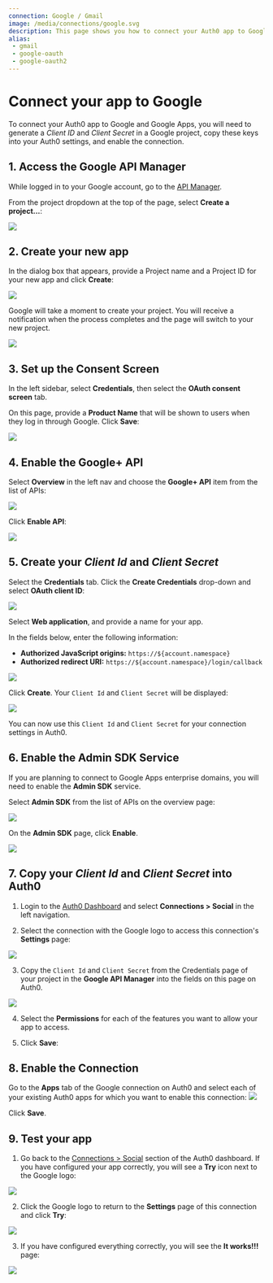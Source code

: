 ```yaml
---
connection: Google / Gmail
image: /media/connections/google.svg
description: This page shows you how to connect your Auth0 app to Google. You will need to generate keys, copy these into your Auth0 settings, and enable the connection.
alias:
 - gmail
 - google-oauth
 - google-oauth2
---
```


# Connect your app to Google

To connect your Auth0 app to Google and Google Apps, you will need to generate a *Client ID* and *Client Secret* in a Google project, copy these keys into your Auth0 settings, and enable the connection.

## 1. Access the Google API Manager

While logged in to your Google account, go to the [API Manager](https://console.developers.google.com).

From the project dropdown at the top of the page, select **Create a project...**:

![](/media/articles/connections/social/google/goog-api-app-new.png)

## 2. Create your new app

In the dialog box that appears, provide a Project name and a Project ID for your new app and click **Create**:

![](/media/articles/connections/social/google/goog-api-app-empty.png)

Google will take a moment to create your project. You will receive a notification when the process completes and the page will switch to your new project.

![](/media/articles/connections/social/google/goog-api-creation-activity.png)

## 3. Set up the Consent Screen

In the left sidebar, select **Credentials**, then select the **OAuth consent screen** tab. 

On this page, provide a **Product Name** that will be shown to users when they log in through Google. Click **Save**:

![](/media/articles/connections/social/google/goog-api-product-name.png)

## 4. Enable the Google+ API

Select **Overview** in the left nav and choose the **Google+ API** item from the list of APIs:

![](/media/articles/connections/social/google/goog-api-plus-off.png)

Click **Enable API**:

![](/media/articles/connections/social/google/goog-api-plus-on.png)

## 5. Create your *Client Id* and *Client Secret*

Select the **Credentials** tab. Click the **Create Credentials** drop-down and select **OAuth client ID**:

![](/media/articles/connections/social/google/goog-api-credentials.png)

Select **Web application**, and provide a name for your app.

In the fields below, enter the following information:

* **Authorized JavaScript origins:** `https://${account.namespace}`
* **Authorized redirect URI:** `https://${account.namespace}/login/callback`

![](/media/articles/connections/social/google/goog-api-client-creation.png)

Click **Create**. Your `Client Id` and `Client Secret` will be displayed:

![](/media/articles/connections/social/google/goog-api-client-settings.png)

You can now use this `Client Id` and `Client Secret` for your connection settings in Auth0.

## 6. Enable the Admin SDK Service

If you are planning to connect to Google Apps enterprise domains, you will need to enable the **Admin SDK** service.

Select **Admin SDK** from the list of APIs on the overview page:

![](/media/articles/connections/social/google/goog-api-admin-sdk.png)

On the **Admin SDK** page, click **Enable**.

![](/media/articles/connections/social/google/goog-api-admin-enable.png)

## 7. Copy your *Client Id* and *Client Secret* into Auth0

1. Login to the [Auth0 Dashboard](${uiURL}) and select **Connections > Social** in the left navigation.

2. Select the connection with the Google logo to access this connection's **Settings** page:

  ![](/media/articles/connections/social/google/goog-settings.png)

3. Copy the `Client Id` and `Client Secret` from the Credentials page of your project in the **Google API Manager** into the fields on this page on Auth0.

  ![](/media/articles/connections/social/google/goog-api-aoth0-settings.png)

4. Select the **Permissions** for each of the features you want to allow your app to access.

5. Click **Save**:

## 8. Enable the Connection

Go to the **Apps** tab of the Google connection on Auth0 and select each of your existing Auth0 apps for which you want to enable this connection:
![](/media/articles/connections/social/google/goog-api-aoth0-apps.png)

Click **Save**.

## 9. Test your app

1. Go back to the [Connections > Social](${uiURL}/#/conncetions/social) section of the Auth0 dashboard. If you have configured your app correctly, you will see a **Try** icon next to the Google logo:

  ![](/media/articles/connections/social/google/goog-api-trylogo.png)

2. Click the Google logo to return to the **Settings** page of this connection and click **Try**:

  ![](/media/articles/connections/social/google/goog-api-aoth0-try.png)

3. If you have configured everything correctly, you will see the **It works!!!** page:

  ![](/media/articles/connections/social/google/goog-api-works.png)


